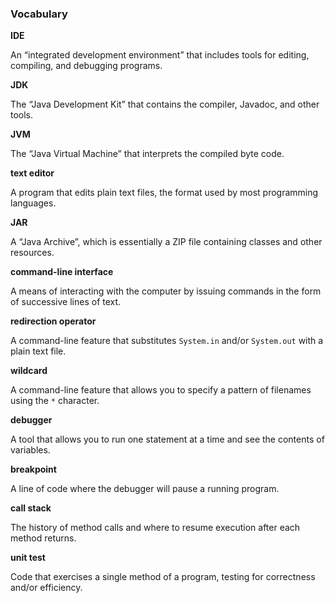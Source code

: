 ###  Vocabulary




**IDE**

An “integrated development environment” that includes tools for editing, compiling, and debugging programs.



**JDK**

The “Java Development Kit” that contains the compiler, Javadoc, and other tools.



**JVM**

The “Java Virtual Machine” that interprets the compiled byte code.



**text editor**

A program that edits plain text files, the format used by most programming languages.



**JAR**

A “Java Archive”, which is essentially a ZIP file containing classes and other resources.



**command-line interface**

A means of interacting with the computer by issuing commands in the form of successive lines of text.



**redirection operator**

A command-line feature that substitutes `System.in` and/or `System.out` with a plain text file.



**wildcard**

A command-line feature that allows you to specify a pattern of filenames using the `*` character.



**debugger**

A tool that allows you to run one statement at a time and see the contents of variables.



**breakpoint**

A line of code where the debugger will pause a running program.



**call stack**

The history of method calls and where to resume execution after each method returns.



**unit test**

Code that exercises a single method of a program, testing for correctness and/or efficiency.
